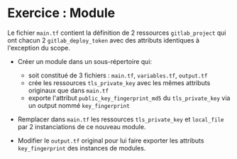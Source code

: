 # Exercice : Module

Le fichier `main.tf` contient la définition de 2 ressources `gitlab_project` qui ont chacun 2 `gitlab_deploy_token` avec des attributs identiques à l'exception du scope.

* Créer un module dans un sous-répertoire qui:
  * soit constitué de 3 fichiers : `main.tf`, `variables.tf`, `output.tf`
  * crée les ressources `tls_private_key` avec les mêmes attributs originaux que dans `main.tf`
  * exporte l'attribut `public_key_fingerprint_md5` du `tls_private_key` via un output nommé `key_fingerprint`

* Remplacer dans `main.tf` les ressources `tls_private_key` et `local_file` par 2 instanciations de ce nouveau module.

* Modifier le `output.tf` original pour lui faire exporter les attributs `key_fingerprint` des instances de modules.
